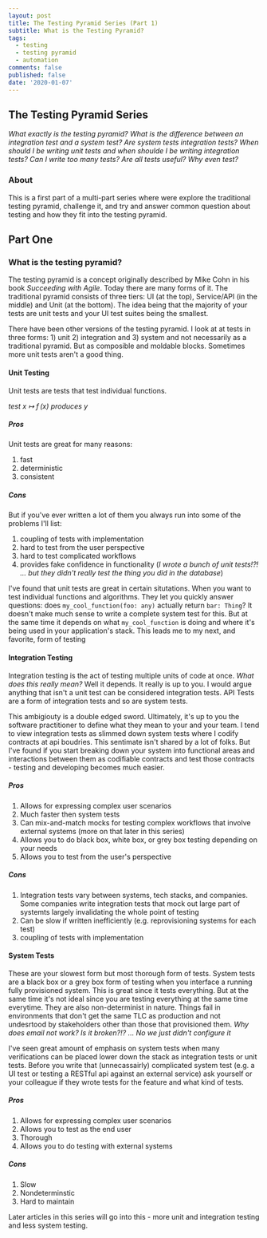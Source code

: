 ```yaml
---
layout: post
title: The Testing Pyramid Series (Part 1)
subtitle: What is the Testing Pyramid?
tags:
  - testing
  - testing pyramid
  - automation
comments: false
published: false
date: '2020-01-07'
---
```


## The Testing Pyramid Series
_What exactly is the testing pyramid? What is the difference between an integration test and a system test? Are system tests integration tests? When should I be writing unit tests and when shoulde I be writing integration tests? Can I write too many tests? Are all tests useful? Why even test?_ 

### About

This is a first part of a multi-part series where were explore the traditional testing pyramid, challenge it, and try and answer common question about testing and how they fit into the testing pyramid. 

## Part One

### What is the testing pyramid?

The testing pyramid is a concept originally described by Mike Cohn in his book _Succeeding with Agile_. Today there are many forms of it. The traditional pyramid consists of three tiers: UI (at the top), Service/API (in the middle) and Unit (at the bottom). The idea being that the majority of your tests are unit tests and your UI test suites being the smallest. 

There have been other versions of the testing pyramid. I look at at tests in three forms: 1) unit 2) integration and 3) system and not necessarily as a traditional pyramid. But as composible and moldable blocks. Sometimes more unit tests aren't a good thing.

#### Unit Testing
Unit tests are tests that test individual functions. 

_test x ↦ f (x) produces y_

##### Pros

Unit tests are great for many reasons:

1. fast
1. deterministic
1. consistent 

##### Cons
But if you've ever written a lot of them you always run into some of the problems I'll list:

1. coupling of tests with implementation
1. hard to test from the user perspective
1. hard to test complicated workflows
1. provides fake confidence in functionality (_I wrote a bunch of unit tests!?! ... but they didn't really test the thing you did in the database_)

I've found that unit tests are great in certain situtations. When you want to test individual functions and algorithms. They let you quickly answer questions: does `my_cool_function(foo: any)` actually return `bar: Thing`? It doesn't make much sense to write a complete system test for this. But at the same time it depends on what `my_cool_function` is doing and where it's being used in your application's stack. This leads me to my next, and favorite, form of testing

#### Integration Testing

Integration testing is the act of testing multiple units of code at once. _What does this really mean?_ Well it depends. It really is up to you. I would argue anything that isn't a unit test can be considered integration tests. API Tests are a form of integration tests and so are system tests. 

This ambigiouty is a double edged sword. Ultimately, it's up to you the software practitioner to define what they mean to your and your team. I tend to view integration tests as slimmed down system tests where I codify contracts at api boudries. This sentimate isn't shared by a lot of folks. But I've found if you start breaking down your system into functional areas and interactions between them as codifiable contracts and test those contracts - testing and developing becomes much easier.

##### Pros
1. Allows for expressing complex user scenarios
1. Much faster then system tests
1. Can mix-and-match mocks for testing complex workflows that involve external systems (more on that later in this series)
1. Allows you to do black box, white box, or grey box testing depending on your needs
1. Allows you to test from the user's perspective
##### Cons
1. Integration tests vary between systems, tech stacks, and companies. Some companies write integration tests that mock out large part of systemts largely invalidating the whole point of testing
1. Can be slow if written inefficiently (e.g. reprovisioning systems for each test)
1. coupling of tests with implementation


#### System Tests

These are your slowest form but most thorough form of tests. System tests are a black box or a grey box form of testing when you interface a running fully provisioned system. This is great since it tests everything. But at the same time it's not ideal since you are testing everything at the same time everytime. They are also non-determinist in nature. Things fail in environments that don't get the same TLC as production and not undesrtood by stakeholders other than those that provisioned them. _Why does email not work? Is it broken?!? ... No we just didn't configure it_ 

I've seen great amount of emphasis on system tests when many verifications can be placed lower down the stack as integration tests or unit tests. Before you write that (unnecassairly) complicated system test (e.g. a UI test or testing a RESTful api against an external service) ask yourself or your colleague if they wrote tests for the feature and what kind of tests. 

##### Pros
1. Allows for expressing complex user scenarios
1. Allows you to test as the end user
1. Thorough
1. Allows you to do testing with external systems 
##### Cons
1. Slow
1. Nondeterminstic
1. Hard to maintain

Later articles in this series will go into this - more unit and integration testing and less system testing.  
